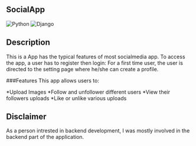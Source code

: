 **SocialApp**
-------------------------------------------------------------------------------------------------------------------------------------------
![Python](https://img.shields.io/badge/python-3670A0?style=for-the-badge&logo=python&logoColor=ffdd54) ![Django](https://img.shields.io/badge/django-%23092E20.svg?style=for-the-badge&logo=django&logoColor=white)

**Description**
-------------------------------------------------------------------------------------------------------------------------------------------
This is a App has the typical features of most socialmedia app.
To access the app, a user has to register then login:
For a first time user, the user is directed to the setting page where he/she can create a profile.

###Features
This app allows users to:

*Upload Images
*Follow and unfollower different users
*View their followers uploads
*Like or unlike various uploads

**Disclaimer**
-------------------------------------------------------------------------------------------------------------------------------------------
As a person intrested in backend development, I was mostly involved in the backend part of the application.
